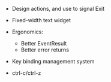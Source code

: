 
- Design actions, and use to signal Exit
- Fixed-width text widget

- Ergonomics:
  - Better EventResult
  - Better error returns
- Key binding management system
- ctrl-c/ctrl-z

